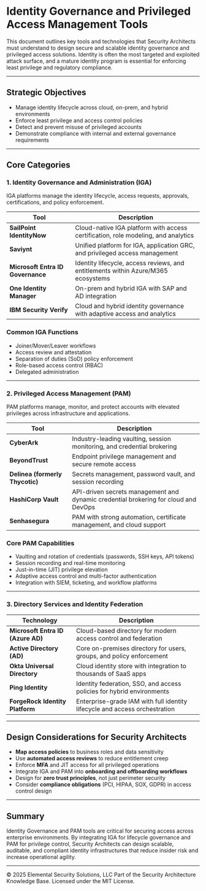 # Identity Governance and Privileged Access Management Tools

This document outlines key tools and technologies that Security Architects must understand to design secure and scalable identity governance and privileged access solutions. Identity is often the most targeted and exploited attack surface, and a mature identity program is essential for enforcing least privilege and regulatory compliance.

---

## Strategic Objectives

- Manage identity lifecycle across cloud, on-prem, and hybrid environments
- Enforce least privilege and access control policies
- Detect and prevent misuse of privileged accounts
- Demonstrate compliance with internal and external governance requirements

---

## Core Categories

### 1. Identity Governance and Administration (IGA)

IGA platforms manage the identity lifecycle, access requests, approvals, certifications, and policy enforcement.

| Tool | Description |
|------|-------------|
| **SailPoint IdentityNow** | Cloud-native IGA platform with access certification, role modeling, and analytics |
| **Saviynt** | Unified platform for IGA, application GRC, and privileged access management |
| **Microsoft Entra ID Governance** | Identity lifecycle, access reviews, and entitlements within Azure/M365 ecosystems |
| **One Identity Manager** | On-prem and hybrid IGA with SAP and AD integration |
| **IBM Security Verify** | Cloud and hybrid identity governance with adaptive access and analytics |

### Common IGA Functions
- Joiner/Mover/Leaver workflows
- Access review and attestation
- Separation of duties (SoD) policy enforcement
- Role-based access control (RBAC)
- Delegated administration

---

### 2. Privileged Access Management (PAM)

PAM platforms manage, monitor, and protect accounts with elevated privileges across infrastructure and applications.

| Tool | Description |
|------|-------------|
| **CyberArk** | Industry-leading vaulting, session monitoring, and credential brokering |
| **BeyondTrust** | Endpoint privilege management and secure remote access |
| **Delinea (formerly Thycotic)** | Secrets management, password vault, and session recording |
| **HashiCorp Vault** | API-driven secrets management and dynamic credential brokering for cloud and DevOps |
| **Senhasegura** | PAM with strong automation, certificate management, and cloud support |

### Core PAM Capabilities
- Vaulting and rotation of credentials (passwords, SSH keys, API tokens)
- Session recording and real-time monitoring
- Just-in-time (JIT) privilege elevation
- Adaptive access control and multi-factor authentication
- Integration with SIEM, ticketing, and workflow platforms

---

### 3. Directory Services and Identity Federation

| Technology | Description |
|------------|-------------|
| **Microsoft Entra ID (Azure AD)** | Cloud-based directory for modern access control and federation |
| **Active Directory (AD)** | Core on-premises directory for users, groups, and policy enforcement |
| **Okta Universal Directory** | Cloud identity store with integration to thousands of SaaS apps |
| **Ping Identity** | Identity federation, SSO, and access policies for hybrid environments |
| **ForgeRock Identity Platform** | Enterprise-grade IAM with full identity lifecycle and access orchestration |

---

## Design Considerations for Security Architects

- **Map access policies** to business roles and data sensitivity
- Use **automated access reviews** to reduce entitlement creep
- Enforce **MFA** and JIT access for all privileged operations
- Integrate IGA and PAM into **onboarding and offboarding workflows**
- Design for **zero trust principles**, not just perimeter security
- Consider **compliance obligations** (PCI, HIPAA, SOX, GDPR) in access control design

---

## Summary

Identity Governance and PAM tools are critical for securing access across enterprise environments. By integrating IGA for lifecycle governance and PAM for privilege control, Security Architects can design scalable, auditable, and compliant identity infrastructures that reduce insider risk and increase operational agility.

---
© 2025 Elemental Security Solutions, LLC
Part of the Security Architecture Knowledge Base.
Licensed under the MIT License.
